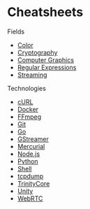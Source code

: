 # Cheatsheets

Fields
* [Color](https://adcimon.github.io/cheatsheets/color/)
* [Cryptography](https://adcimon.github.io/cheatsheets/crypto/)
* [Computer Graphics](https://adcimon.github.io/cheatsheets/graphics/)
* [Regular Expressions](https://adcimon.github.io/cheatsheets/regexp/)
* [Streaming](https://adcimon.github.io/cheatsheets/streaming/)

Technologies
* [cURL](https://adcimon.github.io/cheatsheets/curl/)
* [Docker](https://adcimon.github.io/cheatsheets/docker/)
* [FFmpeg](https://adcimon.github.io/cheatsheets/ffmpeg/)
* [Git](https://adcimon.github.io/cheatsheets/git/)
* [Go](https://adcimon.github.io/cheatsheets/go/)
* [GStreamer](https://adcimon.github.io/cheatsheets/gstreamer/)
* [Mercurial](https://adcimon.github.io/cheatsheets/mercurial/)
* [Node.js](https://adcimon.github.io/cheatsheets/nodejs/)
* [Python](https://adcimon.github.io/cheatsheets/python/)
* [Shell](https://adcimon.github.io/cheatsheets/shell/)
* [tcpdump](https://adcimon.github.io/cheatsheets/tcpdump/)
* [TrinityCore](https://adcimon.github.io/cheatsheets/trinitycore/)
* [Unity](https://adcimon.github.io/cheatsheets/unity/)
* [WebRTC](https://adcimon.github.io/cheatsheets/webrtc/)
